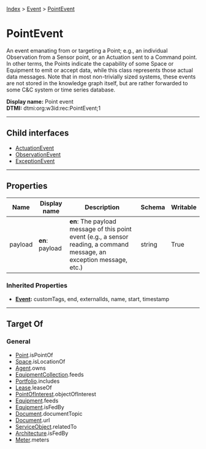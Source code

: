 [Index](../../index.md) > [Event](../Event.md) > [PointEvent](#)
# PointEvent

An event emanating from or targeting a Point; e.g., an individual Observation from a Sensor point, or an Actuation sent to a Command point. In other terms, the Points indicate the capability of some Space or Equipment to emit or accept data, while this class represents those actual data messages. Note that in most non-trivially sized systems, these events are not stored in the knowledge graph itself, but are rather forwarded to some C&C system or time series database.


**Display name:** Point event<br />
**DTMI:** dtmi:org:w3id:rec:PointEvent;1

---

## Child interfaces
* [ActuationEvent](ActuationEvent.md)
* [ObservationEvent](ObservationEvent.md)
* [ExceptionEvent](ExceptionEvent.md)

---

## Properties

|Name|Display name|Description|Schema|Writable|
|-|-|-|-|-|
|payload|**en**: payload|**en**: The payload message of this point event (e.g., a sensor reading, a command message, an exception message, etc.)|string|True|
### Inherited Properties
* **[Event](../Event.md):** customTags, end, externalIds, name, start, timestamp

---

## Target Of
### General
* [Point](../../Point/Point.md).isPointOf
* [Space](../../Space/Space.md).isLocationOf
* [Agent](../../Agent/Agent.md).owns
* [EquipmentCollection](../../Collection/EquipmentCollection.md).feeds
* [Portfolio](../../Collection/Portfolio.md).includes
* [Lease](../Lease.md).leaseOf
* [PointOfInterest](../../Information/PointOfInterest.md).objectOfInterest
* [Equipment](../../Asset/Equipment/Equipment.md).feeds
* [Equipment](../../Asset/Equipment/Equipment.md).isFedBy
* [Document](../../Information/Document/Document.md).documentTopic
* [Document](../../Information/Document/Document.md).url
* [ServiceObject](../../Information/ServiceObject/ServiceObject.md).relatedTo
* [Architecture](../../Space/Architecture/Architecture.md).isFedBy
* [Meter](../../Asset/Equipment/Meter/Meter.md).meters
